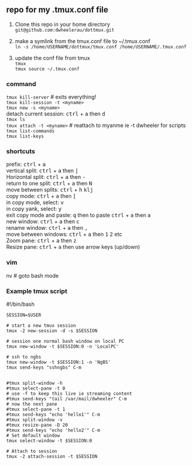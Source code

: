 ## repo for my .tmux.conf file

1.  Clone this repo in your home directory  
`git@github.com:dwheelerau/dottmux.git`  
2.  make a symlink from the tmux.conf file to ~/.tmux.conf  
`ln -s /home/USERNAME/dottmux/tmux.conf /home/USERNAME/.tmux.conf`

3. update the conf file from tmux  
`tmux`  
`tmux source ~/.tmux.conf`  

###  command  
`tmux kill-server`  # exits everything!  
`tmux kill-session -t <myname>`  
`tmux new -s <myname>`  
detach current session: <kbd>ctrl</kbd> + <kbd>a</kbd> then <kbd>d</kbd>  
`tmux ls`  
`tmux attach -t <myname>`  # reattach to myanme ie -t dwheeler for scripts   
`tmux list-commands`  
`tmux list-keys`  

### shortcuts  
prefix: <kbd>ctrl</kbd> + <kbd>a</kbd>  
vertical split: <kbd>ctrl</kbd> + <kbd>a</kbd> then <kbd>|</kbd>  
Horizontal split: <kbd>ctrl</kbd> + <kbd>a</kbd> then <kbd>-</kbd>  
return to one split: <kbd>ctrl</kbd> + <kbd>a</kbd> then <kbd>N</kbd>  
move between splits: <kbd>ctrl</kbd> + <kbd>h</kbd> <kbd>k</kbd><kbd>l</kbd><kbd>j</kbd>  
copy mode: <kbd>ctrl</kbd> + <kbd>a</kbd> then <kbd>[</kbd>  
in copy mode, select: <kbd>v</kbd>   
in copy yank, select: <kbd>y</kbd>   
exit copy mode and paste: <kbd>q</kbd> then to paste <kbd>ctrl</kbd> +
<kbd>a</kbd> then <kbd>a</kbd>  
new window: <kbd>ctrl</kbd> + <kbd>a</kbd> then <kbd>c</kbd>  
rename window: <kbd>ctrl</kbd> + <kbd>a</kbd> then <kbd>,</kbd>  
move between windows: <kbd>ctrl</kbd> + <kbd>a</kbd> then <kbd>1</kbd> <kbd>2</kbd> etc   
Zoom pane: <kbd>ctrl</kbd> + <kbd>a</kbd> then <kbd>z</kbd>  
Resize pane: <kbd>ctrl</kbd> + <kbd>a</kbd> then use arrow keys (up/down)   

### vim  
<leader>nv  # goto bash mode  

### Example tmux script  
#!/bin/bash
```
SESSION=$USER

# start a new tmux session
tmux -2 new-session -d -s $SESSION

# session one normal bash window on local PC
tmux new-window -t $SESSION:0 -n 'LocalPC'

# ssh to ngbs
tmux new-window -t $SESSION:1 -n 'NgBS'
tmux send-keys "sshngbs" C-m


#tmux split-window -h
#tmux select-pane -t 0
# use -f to keep this live ie streaming content
#tmux send-keys "tail /var/mail/dwheeler" C-m
# now the next pane
#tmux select-pane -t 1
#tmux send-keys "echo 'hello1'" C-m
#tmux split-window -v
#tmux resize-pane -D 20
#tmux send-keys "echo 'hello2'" C-m
# Set default window
tmux select-window -t $SESSION:0

# Attach to session
tmux -2 attach-session -t $SESSION
```

